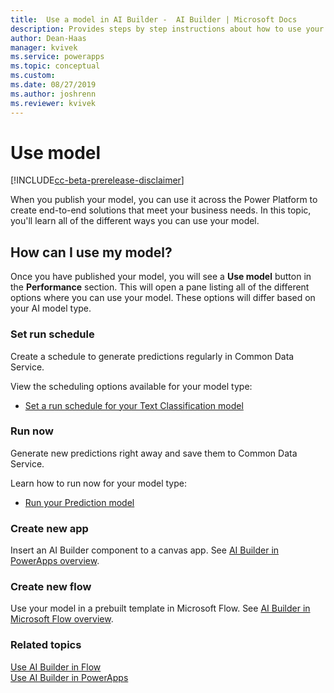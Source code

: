 ```yaml
---
title:  Use a model in AI Builder -  AI Builder | Microsoft Docs
description: Provides steps by step instructions about how to use your model in AI Builder.
author: Dean-Haas
manager: kvivek
ms.service: powerapps
ms.topic: conceptual
ms.custom: 
ms.date: 08/27/2019
ms.author: joshrenn
ms.reviewer: kvivek
---
```


# Use model 

[!INCLUDE[cc-beta-prerelease-disclaimer](./includes/cc-beta-prerelease-disclaimer.md)]

When you publish your model, you can use it across the Power Platform to create end-to-end solutions that meet your business needs. In this topic, you'll learn all of the different ways you can use your model.

## How can I use my model?

Once you have published your model, you will see a **Use model** button in the **Performance** section. This will open a pane listing all of the different options where you can use your model. These options will differ based on your AI model type.

### Set run schedule

Create a schedule to generate predictions regularly in Common Data Service.

View the scheduling options available for your model type:

* [Set a run schedule for your Text Classification model](./text-classification-model-use-tags.md)

### Run now

Generate new predictions right away and save them to Common Data Service.

Learn how to run now for your model type:

* [Run your Prediction model](#)

### Create new app

Insert an AI Builder component to a canvas app. See [AI Builder in PowerApps overview](use-in-powerapps-overview.md).

### Create new flow

Use your model in a prebuilt template in Microsoft Flow. See [AI Builder in Microsoft Flow overview](./use-in-flow-overview.md).

### Related topics

[Use AI Builder in Flow](use-in-flow-overview.md) <br>
[Use AI Builder in PowerApps](use-in-powerapps-overview.md)
